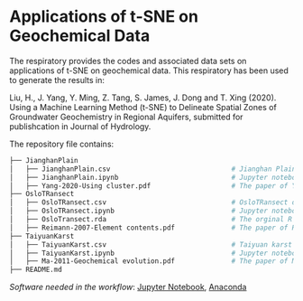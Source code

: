 # Applications of t-SNE on Geochemical Data

The respiratory provides the codes and associated data sets on applications of t-SNE on geochemical data. This respiratory has been used to generate the results in: 

Liu, H., J. Yang, Y. Ming, Z. Tang, S. James, J. Dong and T. Xing (2020). Using a Machine Learning Method (t-SNE) to Delineate Spatial Zones of Groundwater Geochemistry in Regional Aquifers, submitted for publishcation in Journal of Hydrology. 

The repository file contains:

```bash
├── JianghanPlain                                         
│   ├── JianghanPlain.csv                              # Jianghan Plain groundwater data set 
│   ├── JianghanPlain.ipynb                            # Jupyter notebook in Python to generate the results
│   ├── Yang-2020-Using cluster.pdf                    # The paper of Yang et al. (2020)
├── OsloTRansect        
│   ├── OsloTRansect.csv                               # OsloTRansect data set 
│   ├── OsloTRansect.ipynb                             # Jupyter notebook in Python to generate the results
│   ├── OsloTransect.rda                               # The orginal R data downloaded from R package "rrcov"
│   ├── Reimann-2007-Element contents.pdf              # The paper of Reimann et al. (2007)
├── TaiyuanKarst
│   ├── TaiyuanKarst.csv                               # Taiyuan karst water data set 
│   ├── TaiyuanKarst.ipynb                             # Jupyter notebook in Python to generate the results
│   ├── Ma-2011-Geochemical evolution.pdf              # The paper of Ma et al. (2011)
├── README.md         
```

*Software needed in the workflow*: [Jupyter Notebook](https://jupyter.org), [Anaconda](https://www.anaconda.com)
